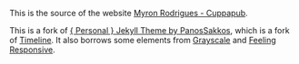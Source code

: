 This is the source of the website [Myron Rodrigues - Cuppapub](http://cuppapub.com).

This is a fork of [{ Personal } Jekyll Theme by PanosSakkos](https://github.com/PanosSakkos/personal-jekyll-theme), which is a fork of [Timeline](https://github.com/kirbyt/timeline-jekyll-theme). It also borrows some elements from [Grayscale](https://github.com/jeromelachaud/grayscale-theme) and [Feeling Responsive](https://github.com/Phlow/feeling-responsive).
